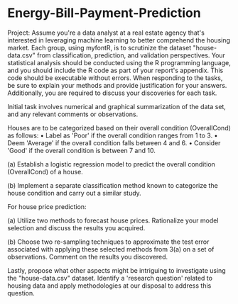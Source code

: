 # Energy-Bill-Payment-Prediction
Project: Assume you're a data analyst at a real estate agency that's interested in leveraging machine learning to better comprehend the housing market. Each group, using myfontR, is to scrutinize the dataset "house-data.csv" from classification, prediction, and validation perspectives. Your statistical analysis should be conducted using the R programming language, and you should include the R code as part of your report's appendix. This code should be executable without errors. When responding to the tasks, be sure to explain your methods and provide justification for your answers. Additionally, you are required to discuss your discoveries for each task.

Initial task involves numerical and graphical summarization of the data set, and any relevant comments or observations.

Houses are to be categorized based on their overall condition (OverallCond) as follows: • Label as 'Poor' if the overall condition ranges from 1 to 3. • Deem 'Average' if the overall condition falls between 4 and 6. • Consider 'Good' if the overall condition is between 7 and 10. 

(a) Establish a logistic regression model to predict the overall condition (OverallCond) of a house. 

(b) Implement a separate classification method known to categorize the house condition and carry out a similar study.

For house price prediction: 

(a) Utilize two methods to forecast house prices. Rationalize your model selection and discuss the results you acquired. 

(b) Choose two re-sampling techniques to approximate the test error associated with applying these selected methods from 3(a) on a set of observations. Comment on the results you discovered.

Lastly, propose what other aspects might be intriguing to investigate using the "house-data.csv" dataset. Identify a 'research question' related to housing data and apply methodologies at our disposal to address this question.
